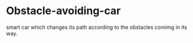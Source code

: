 # Obstacle-avoiding-car
smart car which changes its path according to the obstacles comimg in its way.
